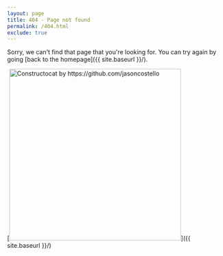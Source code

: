 ```yaml
---
layout: page
title: 404 - Page not found
permalink: /404.html
exclude: true
---
```


Sorry, we can't find that page that you're looking for. You can try again by going [back to the homepage]({{ site.baseurl }}/).

[<img src="{{ site.baseurl }}/assets/images/404.jpg" alt="Constructocat by https://github.com/jasoncostello" style="width: 400px;"/>]({{ site.baseurl }}/)
